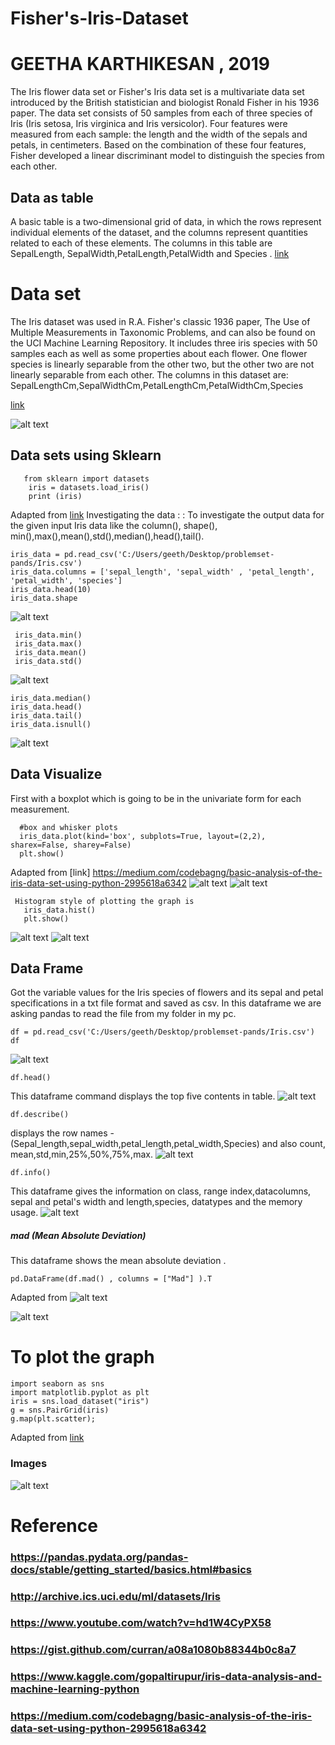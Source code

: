 # Fisher's-Iris-Dataset

# GEETHA KARTHIKESAN , 2019

The Iris flower data set or
Fisher's Iris data set is a multivariate data set 
introduced by the British statistician and biologist Ronald Fisher in his 1936 paper.
The data set consists of 50 samples from each of three species of Iris (Iris setosa, Iris virginica and Iris versicolor). Four features were measured from each sample: the length and the width of the sepals and petals, in centimeters.
Based on the combination of these four features, Fisher developed a linear discriminant model to distinguish the species from each other.

## Data as table  ##
   A basic table is a two-dimensional grid of data, 
in which the rows represent individual elements of the dataset,
and the columns represent quantities related to each of these elements.
The columns in this table are SepalLength, SepalWidth,PetalLength,PetalWidth and Species .
[link](https://github.com/geetharamson/Fisher-s-Iris-Dataset/blob/master/iris.csv)


# Data set #

The Iris dataset was used in R.A. Fisher's classic 1936 paper, The Use of Multiple Measurements in Taxonomic Problems, and can also be found on the UCI Machine Learning Repository.
It includes three iris species with 50 samples each as well as some properties about each flower. One flower species is linearly separable from the other two, but the other two are not linearly separable from each other.
The columns in this dataset are:
SepalLengthCm,SepalWidthCm,PetalLengthCm,PetalWidthCm,Species

[link](https://github.com/geetharamson/Fisher-s-Iris-Dataset/blob/master/iris%20series.JPG)
  
![alt text]( https://github.com/geetharamson/Fisher-s-Iris-Dataset/blob/master/iris%20array.jpg)

## Data sets using Sklearn ##  
       from sklearn import datasets  
        iris = datasets.load_iris() 
        print (iris) 
    
Adapted from [link](https://scikit-learn.org/stable/tutorial/basic/tutorial.html)
 Investigating the data : :
    To investigate the output data for the given input Iris data like the column(), shape(),
    min(),max(),mean(),std(),median(),head(),tail().
  
    iris_data = pd.read_csv('C:/Users/geeth/Desktop/problemset-pands/Iris.csv')
    iris_data.columns = ['sepal_length', 'sepal_width' , 'petal_length', 'petal_width', 'species']
    iris_data.head(10)
    iris_data.shape  
  
  ![alt text](https://github.com/geetharamson/Fisher-s-Iris-Dataset/blob/master/data.JPG)
   
     iris_data.min() 
     iris_data.max()
     iris_data.mean()
     iris_data.std()
   ![alt text](https://github.com/geetharamson/Fisher-s-Iris-Dataset/blob/master/data1.JPG)
   
    iris_data.median()
    iris_data.head()
    iris_data.tail()
    iris_data.isnull()
   ![alt text](https://github.com/geetharamson/Fisher-s-Iris-Dataset/blob/master/data2.JPG)
   
 ##  Data Visualize 

First with a boxplot which is going to be in the univariate form for each measurement. 
                  
   
      #box and whisker plots
      iris_data.plot(kind='box', subplots=True, layout=(2,2), sharex=False, sharey=False)
      plt.show()
   Adapted from  [link] https://medium.com/codebagng/basic-analysis-of-the-iris-data-set-using-python-2995618a6342
     ![alt text](https://github.com/geetharamson/Fisher-s-Iris-Dataset/blob/master/data3.JPG)
     ![alt text](https://github.com/geetharamson/Fisher-s-Iris-Dataset/blob/master/plot.JPG)
     
     Histogram style of plotting the graph is
       iris_data.hist()
       plt.show()
       
   ![alt text]( https://github.com/geetharamson/Fisher-s-Iris-Dataset/blob/master/data4.JPG)
   ![alt text]( https://github.com/geetharamson/Fisher-s-Iris-Dataset/blob/master/plot2.jpeg)
     
   
## Data Frame ## 
  Got the variable values for the Iris species of flowers and its sepal and petal specifications in a txt file format
  and saved as csv. In this dataframe we are asking pandas to read the file from my folder in my pc.
  
    df = pd.read_csv('C:/Users/geeth/Desktop/problemset-pands/Iris.csv')
    df
![alt text](https://github.com/geetharamson/Fisher-s-Iris-Dataset/blob/master/df.JPG)

    df.head()
  This dataframe command displays the top five contents in table.
![alt text](https://github.com/geetharamson/Fisher-s-Iris-Dataset/blob/master/df1.JPG)

    df.describe()
displays the row names -(Sepal_length,sepal_width,petal_length,petal_width,Species) and also count, mean,std,min,25%,50%,75%,max.
![alt text](https://github.com/geetharamson/Fisher-s-Iris-Dataset/blob/master/df1.JPG)

    df.info()
 This dataframe gives the information on class, range index,datacolumns, sepal and petal's width and length,species, datatypes and the memory usage.
![alt text](https://github.com/geetharamson/Fisher-s-Iris-Dataset/blob/master/df2.JPG)

##### mad (Mean Absolute Deviation)
 This dataframe shows the mean absolute deviation .
 
    pd.DataFrame(df.mad() , columns = ["Mad"] ).T 
Adapted from ![alt text](https://stackoverflow.com/a/38546205)

![alt text](https://github.com/geetharamson/Fisher-s-Iris-Dataset/blob/master/df4.JPG)

# To plot the graph 

    import seaborn as sns
    import matplotlib.pyplot as plt
    iris = sns.load_dataset("iris")
    g = sns.PairGrid(iris)
    g.map(plt.scatter);
Adapted from [ link](http://seaborn.pydata.org)
### Images
![alt text](https://github.com/geetharamson/Fisher-s-Iris-Dataset/blob/master/Iris%20graph1.PNG)



# Reference 
### https://pandas.pydata.org/pandas-docs/stable/getting_started/basics.html#basics
### http://archive.ics.uci.edu/ml/datasets/Iris
### https://www.youtube.com/watch?v=hd1W4CyPX58
### https://gist.github.com/curran/a08a1080b88344b0c8a7
### https://www.kaggle.com/gopaltirupur/iris-data-analysis-and-machine-learning-python
### https://medium.com/codebagng/basic-analysis-of-the-iris-data-set-using-python-2995618a6342
